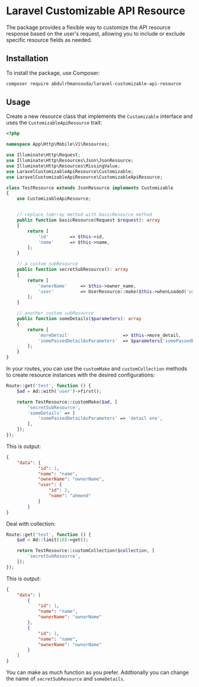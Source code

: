 # Laravel Customizable API Resource

The package provides a flexible way to customize the API resource response based on the user's request, allowing you to include or exclude specific resource fields as needed.

## Installation

To install the package, use Composer:

```bash
composer require abdulrhmansouda/laravel-customizable-api-resource
```

## Usage

Create a new resource class that implements the `Customizable` interface and uses the `CustomizableApiResource` trait:

```php
<?php

namespace App\Http\Mobile\V1\Resources;

use Illuminate\Http\Request;
use Illuminate\Http\Resources\Json\JsonResource;
use Illuminate\Http\Resources\MissingValue;
use LaravelCustomizableApiResource\Customizable;
use LaravelCustomizableApiResource\CustomizableApiResource;

class TestResource extends JsonResource implements Customizable
{
    use CustomizableApiResource;


    // replace toArray method with basicResource method
    public function basicResource(Request $request): array
    {
        return [
            'id'        => $this->id,
            'name'      => $this->name,
        ];
    }

    // a custom subResource
    public function secretSubResource(): array
    {
        return [
            'ownerName'     => $this->owner_name,
            'user'          => UserResource::make($this->whenLoaded('user')),
        ];
    }

    // another custom subResource
    public function someDetails($parameters): array
    {
        return [
            'moreDetail'                    => $this->more_detail,
            'somePassedDetailAsParameters'  => $parameters['somePassedDetailAsParameters'],
        ];
    }
}

```

In your routes, you can use the `customMake` and `customCollection` methods to create resource instances with the desired configurations:

```php
Route::get('test', function () {
    $ad = Ad::with('user')->first();

    return TestResource::customMake($ad, [
        'secretSubResource',
        'someDetails' => [
            'somePassedDetailAsParameters' => 'detail one',
        ],
    ]);
});

```

This is output:
```json
{
    "data": {
            "id": 1,
            "name": "name",
            "ownerName": "ownerName",
            "user": {
                "id": 2,
                "name": "ahmend"
            }
        }
}
```

Deal with collection:

```php
Route::get('test', function () {
    $ad = Ad::limit(10)->get();

    return TestResource::customCollection($collection, [
        'secretSubResource',
    ]);
});
```

This is output:
```json
{
    "data": [
        {
            "id": 1,
            "name": "name",
            "ownerName": "ownerName"
        },
        {
            "id": 1,
            "name": "name",
            "ownerName": "ownerName"
        }
    ]
}
```

You can make as much function as you prefer. Addtionally you can change the name of `secretSubResource` and `someDetails`.